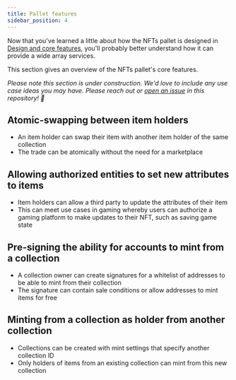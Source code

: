 ```yaml
---
title: Pallet features
sidebar_position: 4
---
```


Now that you've learned a little about how the NFTs pallet is designed in [Design and core features](../about-nfts-pallet/1-design-and-core-features.md), you'll probably better understand how it can provide a wide array services.

This section gives an overview of the NFTs pallet's core features.

*Please note this section is under construction. We'd love to include any use case ideas you may have. Please reach out or [open an issue](https://github.com/sacha-l/polkadot-nfts-learning-hub/issues) in this repository! 🙏*

## Atomic-swapping between item holders

* An item holder can swap their item with another item holder of the same collection
* The trade can be atomically without the need for a marketplace

## Allowing authorized entities to set new attributes to items

* Item holders can allow a third party to update the attributes of their item
* This can meet use cases in gaming whereby users can authorize a gaming platform to make updates to their NFT, such as saving game state

## Pre-signing the ability for accounts to mint from a collection

* A collection owner can create signatures for a whitelist of addresses to be able to mint from their collection
* The signature can contain sale conditions or allow addresses to mint items for free

## Minting from a collection as holder from another collection

* Collections can be created with mint settings that specify another collection ID
* Only holders of items from an existing collection can mint from this new collection